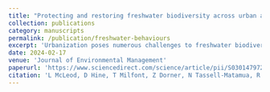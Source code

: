 ```yaml
---
title: "Protecting and restoring freshwater biodiversity across urban areas in Aotearoa New Zealand: Citizens reporting of pollution in stormwater drains and waterways"
collection: publications
category: manuscripts
permalink: /publication/freshwater-behaviours
excerpt: 'Urbanization poses numerous challenges to freshwater biodiversity. This paper describes two studies with the joint aim of demonstrating the benefits of applying a systematic behaviour change framework and providing the foundational knowledge to inform future behavior change work to protect and restore urban freshwater biodiversity. In Study 1 we used a mixed-methods research design, involving 14 key informant interviews followed by an online survey targeting 17 freshwater biodiversity experts and another targeting a representative sample of 550 urban residents, to identify and prioritize the most promising resident behaviors to target to reduce stormwater pollution and improve natural waterway habitats in urban areas. Study 2 focused on the top-ranked short-term behavior identified in Study 1, citizen reporting of pollution in stormwater drains and waterways. We surveyed a representative sample of 1901 urban residents across Aoteraoa New Zealand to identify four main determinants influencing this behavior: awareness and uncertainty about reporting, lack of opportunity to report, social motivation and personal motivation to report, and five potential target audiences: Supportive, Unaware but receptive, Motivated but lack support, Reluctant, and Not my problem. We make recommendations for the most appropriate intervention designs to target each of these audience segments to promote the reporting of stormwater pollution in urban areas. This knowledge will allow for a more coordinated and effective approach for addressing the human element that lies at the heart of many urban freshwater management problems.'
date: 2024-02-17
venue: 'Journal of Environmental Management'
paperurl: 'https://www.sciencedirect.com/science/article/pii/S0301479724000057'
citation: 'L McLeod, D Hine, T Milfont, Z Dorner, N Tassell-Matamua, R Maris*, J Kitson, P Stahlmann-Brown (2024). &quot;Protecting and restoring freshwater biodiversity across urban areas in Aotearoa New Zealand: Citizens reporting of pollution in stormwater drains and waterways.&quot; <i>Journal of Environmental Management</i>. 351(1).'
---
```

